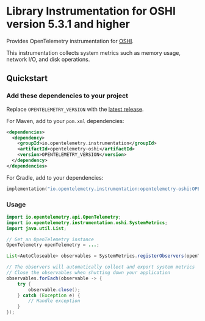 # Library Instrumentation for OSHI version 5.3.1 and higher

Provides OpenTelemetry instrumentation for [OSHI](https://github.com/oshi/oshi).

This instrumentation collects system metrics such as memory usage, network I/O, and disk operations.

## Quickstart

### Add these dependencies to your project

Replace `OPENTELEMETRY_VERSION` with the [latest release](https://central.sonatype.com/artifact/io.opentelemetry.instrumentation/opentelemetry-oshi).

For Maven, add to your `pom.xml` dependencies:

```xml
<dependencies>
  <dependency>
    <groupId>io.opentelemetry.instrumentation</groupId>
    <artifactId>opentelemetry-oshi</artifactId>
    <version>OPENTELEMETRY_VERSION</version>
  </dependency>
</dependencies>
```

For Gradle, add to your dependencies:

```kotlin
implementation("io.opentelemetry.instrumentation:opentelemetry-oshi:OPENTELEMETRY_VERSION")
```

### Usage

```java
import io.opentelemetry.api.OpenTelemetry;
import io.opentelemetry.instrumentation.oshi.SystemMetrics;
import java.util.List;

// Get an OpenTelemetry instance
OpenTelemetry openTelemetry = ...;

List<AutoCloseable> observables = SystemMetrics.registerObservers(openTelemetry);

// The observers will automatically collect and export system metrics
// Close the observables when shutting down your application
observables.forEach(observable -> {
    try {
        observable.close();
    } catch (Exception e) {
        // Handle exception
    }
});
```
